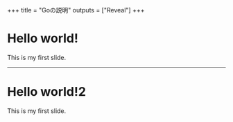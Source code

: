 +++
title = "Goの説明"
outputs = ["Reveal"]
+++

# Hello world!

This is my first slide.

---
# Hello world!2

This is my first slide.